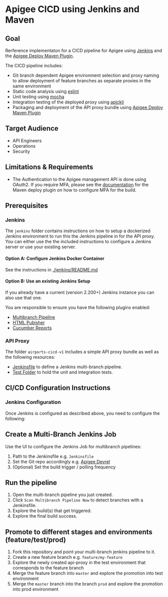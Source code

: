 # Apigee CICD using Jenkins and Maven

## Goal

Rerference implementaton for a CICD pipeline for Apigee using [Jenkins](https://www.jenkins.io/) and the [Apigee Deploy Maven Plugin](https://github.com/apigee/apigee-deploy-maven-plugin).

The CICD pipeline includes:
*   Git branch dependent Apigee environment selection and proxy naming to allow deployment of feature branches as separate proxies in the same environment
*   Static code analysis using [eslint](https://eslint.org/)
*   Unit testing using [mocha](https://mochajs.org/)
*   Integration testing of the deployed proxy using [apickli](https://github.com/apickli/apickli)
*   Packaging and deployment of the API proxy bundle using [Apigee Deploy Maven Plugin](https://github.com/apigee/apigee-deploy-maven-plugin)

## Target Audience

*   API Engineers
*   Operations
*   Security

## Limitations & Requirements

*   The Authentication to the Apigee management API is done using OAuth2. If you require MFA, please see the [documentation](https://github.com/apigee/apigee-deploy-maven-plugin#oauth-and-two-factor-authentication) for the Maven deploy plugin on how to configure MFA for the build.


## Prerequisites

### Jenkins

The `jenkins` folder contains instructions on how to setup a dockerized Jenkins environment to run this the Jenkins pipeline in for the API proxy. You can either use the the included instructions to configure a Jenkins server or use your existing server.

#### Option A: Configure Jenkins Docker Container

See the instructions in [./jenkins/README.md](./jenkins/README.md)

#### Option B: Use an existing Jenkins Setup

If you already have a current (version 2.200+) Jenkins instance you can also use that one.

You are responsible to ensure you have the following plugins enabled:
*   [Multibranch Pipeline](https://plugins.jenkins.io/workflow-multibranch/)
*   [HTML Pubisher](https://plugins.jenkins.io/htmlpublisher/)
*   [Cucumber Reports](https://plugins.jenkins.io/cucumber-reports/)

### API Proxy

The folder `airports-cicd-v1` includes a simple API proxy bundle as well as the following resources:
*   [Jenkinsfile](./airports-cicd-v1/Jenkinsfile) to define a Jenkins multi-branch pipeline.
*   [Test Folder](./airports-cicd-v1/test) to hold the unit and integration tests.

## CI/CD Configuration Instructions

### Jenkins Configuration

Once Jenkins is configured as described above, you need to configure the following:


## Create a Multi-Branch Jenkins Job

Use the UI to configure the Jenkins Job for multibranch pipelines:

1.  Path to the Jenkinsfile e.g. `Jenkinsfile`
1.  Set the Git repo accordingly e.g. [Apigee Devrel](https://github.com/apigee/devrel)
1.  (Optional) Set the build trigger / polling frequency

## Run the pipeline

1.  Open the multi-branch pipeline you just created.
1.  Click `Scan Multibranch Pipeline Now` to detect branches with a Jenkinsfile.
1.  Explore the build(s) that get triggered.
1.  Explore the final build success.

## Promote to different stages and environments (feature/test/prod)

1.  Fork this repository and point your multi-branch jenkins pipeline to it.
1.  Create a new feature branch e.g. `feature/my-feature`
1.  Explore the newly created api-proxy in the test environment that corresponds to the feature branch
1.  Merge the feature branch into `master` and explore the promotion into test environment
1.  Merge the `master` branch into the branch `prod` and explore the promotion into prod environment
